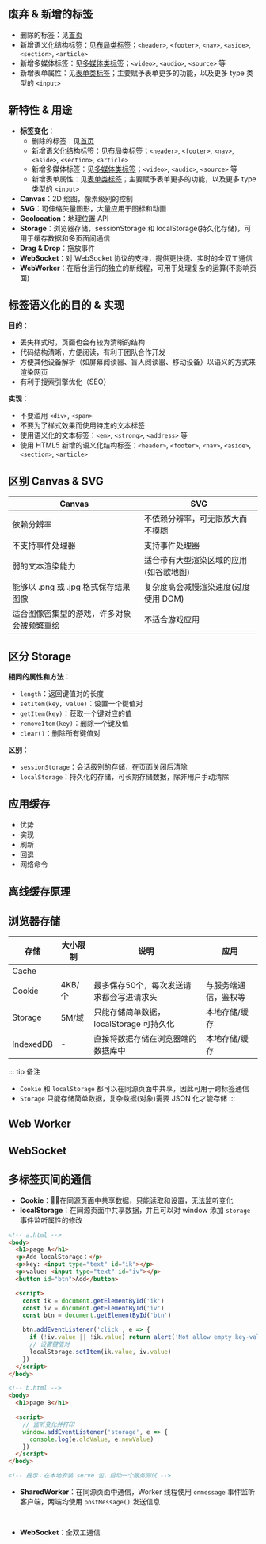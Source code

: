 ## 废弃 & 新增的标签

+ 删除的标签：见[首页](./README.md)
+ 新增语义化结构标签：见[布局类标签](./categories/layout.md)；`<header>`, `<footer>`, `<nav>`, `<aside>`, `<section>`, `<article>`
+ 新增多媒体标签：见[多媒体类标签](./categories/media.md)；`<video>`, `<audio>`, `<source>` 等
+ 新增表单属性：见[表单类标签](./categories/form.md)；主要赋予表单更多的功能，以及更多 type 类型的 `<input>`


## 新特性 & 用途

+ **标签变化**：
  + 删除的标签：见[首页](./README.md)
  + 新增语义化结构标签：见[布局类标签](./categories/layout.md)；`<header>`, `<footer>`, `<nav>`, `<aside>`, `<section>`, `<article>`
  + 新增多媒体标签：见[多媒体类标签](./categories/media.md)；`<video>`, `<audio>`, `<source>` 等
  + 新增表单属性：见[表单类标签](./categories/form.md)；主要赋予表单更多的功能，以及更多 type 类型的 `<input>`
+ **Canvas**：2D 绘图，像素级别的控制
+ **SVG**：可伸缩矢量图形，大量应用于图标和动画
+ **Geolocation**：地理位置 API
+ **Storage**：浏览器存储，sessionStorage 和 localStorage(持久化存储)，可用于缓存数据和多页面间通信
+ **Drag & Drop**：拖放事件
+ **WebSocket**：对 WebSocket 协议的支持，提供更快捷、实时的全双工通信
+ **WebWorker**：在后台运行的独立的新线程，可用于处理复杂的运算(不影响页面)



## 标签语义化的目的 & 实现

**目的**：
+ 丢失样式时，页面也会有较为清晰的结构
+ 代码结构清晰，方便阅读，有利于团队合作开发
+ 方便其他设备解析（如屏幕阅读器、盲人阅读器、移动设备）以语义的方式来渲染网页
+ 有利于搜索引擎优化（SEO）

**实现**：
+ 不要滥用 `<div>`, `<span>`
+ 不要为了样式效果而使用特定的文本标签
+ 使用语义化的文本标签：`<em>`, `<strong>`, `<address>` 等
+ 使用 HTML5 新增的语义化结构标签：`<header>`, `<footer>`, `<nav>`, `<aside>`, `<section>`, `<article>`




## 区别 Canvas & SVG

|Canvas|SVG|
|-|-|
|依赖分辨率|不依赖分辨率，可无限放大而不模糊|
|不支持事件处理器|支持事件处理器|
|弱的文本渲染能力|适合带有大型渲染区域的应用(如谷歌地图)|
|能够以 .png 或 .jpg 格式保存结果图像|复杂度高会减慢渲染速度(过度使用 DOM)|
|适合图像密集型的游戏，许多对象会被频繁重绘|不适合游戏应用|




## 区分 Storage

**相同的属性和方法**：
+ `length`：返回键值对的长度
+ `setItem(key, value)`：设置一个键值对
+ `getItem(key)`：获取一个键对应的值
+ `removeItem(key)`：删除一个键及值
+ `clear()`：删除所有键值对

**区别**：
+ `sessionStorage`：会话级别的存储，在页面关闭后清除
+ `localStorage`：持久化的存储，可长期存储数据，除非用户手动清除





## 应用缓存

+ 优势
+ 实现
+ 刷新
+ 回退
+ 网络命令




## 离线缓存原理





## 浏览器存储

|存储|大小限制|说明|应用|
|-|-|-|-|
|Cache||||
|Cookie|4KB/个|最多保存50个，每次发送请求都会写进请求头|与服务端通信，鉴权等|
|Storage|5M/域|只能存储简单数据，localStorage 可持久化|本地存储/缓存|
|IndexedDB|-|直接将数据存储在浏览器端的数据库中|本地存储/缓存|

::: tip 备注
+ `Cookie` 和 `localStorage` 都可以在同源页面中共享，因此可用于跨标签通信
+ `Storage` 只能存储简单数据，复杂数据(对象)需要 JSON 化才能存储
:::



## Web Worker




## WebSocket





## 多标签页间的通信

+ **Cookie**：在同源页面中共享数据，只能读取和设置，无法监听变化
+ **localStorage**：在同源页面中共享数据，并且可以对 window 添加 `storage` 事件监听属性的修改
```html
<!-- a.html -->
<body>
  <h1>page A</h1>
  <p>Add localStorage：</p>
  <p>key: <input type="text" id="ik"></p>
  <p>value: <input type="text" id="iv"></p>
  <button id="btn">Add</button>

  <script>
    const ik = document.getElementById('ik')
    const iv = document.getElementById('iv')
    const btn = document.getElementById('btn')

    btn.addEventListener('click', e => {
      if (!iv.value || !ik.value) return alert('Not allow empty key-value.')
      // 设置键值对
      localStorage.setItem(ik.value, iv.value)
    })
  </script>
</body>

<!-- b.html -->
<body>
  <h1>page B</h1>

  <script>
    // 监听变化并打印
    window.addEventListener('storage', e => {
      console.log(e.oldValue, e.newValue)
    })
  </script>
</body>

<!-- 提示：在本地安装 serve 包，启动一个服务测试 -->
```
+ **SharedWorker**：在同源页面中通信，Worker 线程使用 `onmessage` 事件监听客户端，两端均使用 `postMessage()` 发送信息
```html

```
```js

```
+ **WebSocket**：全双工通信